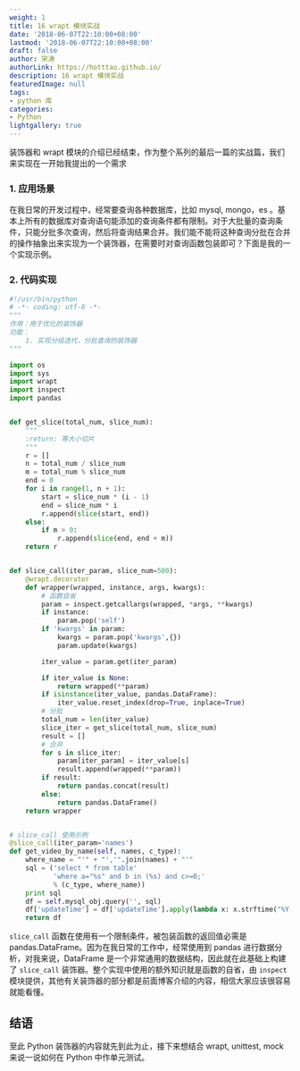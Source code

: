 ```yaml
---
weight: 1
title: 16 wrapt 模块实战
date: '2018-06-07T22:10:00+08:00'
lastmod: '2018-06-07T22:10:00+08:00'
draft: false
author: 宋涛
authorLink: https://hotttao.github.io/
description: 16 wrapt 模块实战
featuredImage: null
tags:
- python 库
categories:
- Python
lightgallery: true
---
```


装饰器和 wrapt 模块的介绍已经结束，作为整个系列的最后一篇的实战篇，我们来实现在一开始我提出的一个需求

<!-- more -->

### 1. 应用场景
在我日常的开发过程中，经常要查询各种数据库，比如 mysql, mongo，es 。基本上所有的数据库对查询语句能添加的查询条件都有限制。对于大批量的查询条件，只能分批多次查询，然后将查询结果合并。我们能不能将这种查询分批在合并的操作抽象出来实现为一个装饰器，在需要时对查询函数包装即可？下面是我的一个实现示例。

### 2. 代码实现
```python
#!/usr/bin/python
# -*- coding: utf-8 -*-
"""
作用：用于优化的装饰器
功能：
    1. 实现分组迭代，分批查询的装饰器
"""

import os
import sys
import wrapt
import inspect
import pandas


def get_slice(total_num, slice_num):
    """
    :return: 等大小切片
    """
    r = []
    n = total_num / slice_num
    m = total_num % slice_num
    end = 0
    for i in range(1, n + 1):
        start = slice_num * (i - 1)
        end = slice_num * i
        r.append(slice(start, end))
    else:
        if m > 0:
            r.append(slice(end, end + m))
    return r


def slice_call(iter_param, slice_num=500):
    @wrapt.decorator
    def wrapper(wrapped, instance, args, kwargs):
        # 函数自省
        param = inspect.getcallargs(wrapped, *args, **kwargs)
        if instance:
            param.pop('self')
        if 'kwargs' in param:
            kwargs = param.pop('kwargs',{})
            param.update(kwargs)

        iter_value = param.get(iter_param)

        if iter_value is None:
            return wrapped(**param)
        if isinstance(iter_value, pandas.DataFrame):
            iter_value.reset_index(drop=True, inplace=True)
        # 分批
        total_num = len(iter_value)
        slice_iter = get_slice(total_num, slice_num)
        result = []
        # 合并
        for s in slice_iter:
            param[iter_param] = iter_value[s]
            result.append(wrapped(**param))
        if result:
            return pandas.concat(result)
        else:
            return pandas.DataFrame()
    return wrapper


# slice_call 使用示例
@slice_call(iter_param='names')
def get_video_by_name(self, names, c_type):
    where_name = "'" + "','".join(names) + "'"
    sql = ('select * from table'
           'where a="%s" and b in (%s) and c>=0;'
           % (c_type, where_name))
    print sql
    df = self.mysql_obj.query('', sql)
    df['updateTime'] = df['updateTime'].apply(lambda x: x.strftime("%Y-%m-%d"))
    return df
```

`slice_call` 函数在使用有一个限制条件，被包装函数的返回值必需是 pandas.DataFrame。因为在我日常的工作中，经常使用到 pandas 进行数据分析，对我来说，DataFrame 是一个非常通用的数据结构，因此就在此基础上构建了 `slice_call` 装饰器。整个实现中使用的额外知识就是函数的自省，由 `inspect` 模块提供，其他有关装饰器的部分都是前面博客介绍的内容，相信大家应该很容易就能看懂。

## 结语
至此 Python 装饰器的内容就先到此为止，接下来想结合 wrapt, unittest, mock 来说一说如何在 Python 中作单元测试。
